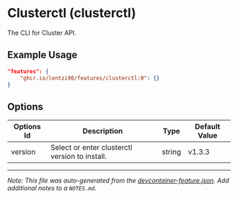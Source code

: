 
# Clusterctl (clusterctl)

The CLI for Cluster API.

## Example Usage

```json
"features": {
    "ghcr.io/lentzi90/features/clusterctl:0": {}
}
```

## Options

| Options Id | Description | Type | Default Value |
|-----|-----|-----|-----|
| version | Select or enter clusterctl version to install. | string | v1.3.3 |



---

_Note: This file was auto-generated from the [devcontainer-feature.json](https://github.com/lentzi90/features/blob/main/src/clusterctl/devcontainer-feature.json).  Add additional notes to a `NOTES.md`._

